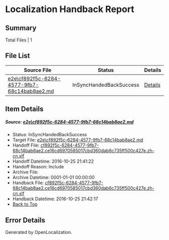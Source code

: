 # <a name='report-top'></a> Localization Handback Report

## Summary
 Total Files | 1

## File List
 Source File | Status | Details 
 ----------- | ------ | ------- 
 [e2e\cf892f5c-6284-4577-9fb7-68c14bab8ae2.md](https://github.com/OpenLocalizationTestOrg/ol-test0/blob/1d73d3cb3a67713fd2cad8b4a486b4aad3993fa6/e2e/cf892f5c-6284-4577-9fb7-68c14bab8ae2.md) | InSyncHandedBackSuccess | [Details](#cca292dbac9b19a28e0966e726b96cc896bfb17b3)

## Item Details
##### <a name='cca292dbac9b19a28e0966e726b96cc896bfb17b3'></a> Source: [e2e\cf892f5c-6284-4577-9fb7-68c14bab8ae2.md](https://github.com/OpenLocalizationTestOrg/ol-test0/blob/1d73d3cb3a67713fd2cad8b4a486b4aad3993fa6/e2e/cf892f5c-6284-4577-9fb7-68c14bab8ae2.md)
* Status: InSyncHandedBackSuccess
* Target File: [e2e\cf892f5c-6284-4577-9fb7-68c14bab8ae2.md](https://github.com/OpenLocalizationTestOrg/ol-test0-zhcn/blob/ed03087fde93c3a3edeb8bccecf374add5a16570/e2e/cf892f5c-6284-4577-9fb7-68c14bab8ae2.md)
* Handoff File: [cf892f5c-6284-4577-9fb7-68c14bab8ae2.ce16cd6970585017cbd360dab6c735ff500c427e.zh-cn.xlf](https://github.com/OpenLocalizationTestOrg/ol-test0-handoff/blob/657a55f9ddc03011fe055276b0959aa48b773925/ol-handoff/OpenLocalizationTestOrg/ol-test0-zhcn/shujia/ht/cf892f5c-6284-4577-9fb7-68c14bab8ae2.ce16cd6970585017cbd360dab6c735ff500c427e.zh-cn.xlf)
* Handoff Datetime: 2016-10-25 21:41:22
* Handoff Reason: Include
* Archive File: 
* Archive Datetime: 0001-01-01 00:00:00
* Handback File: [cf892f5c-6284-4577-9fb7-68c14bab8ae2.ce16cd6970585017cbd360dab6c735ff500c427e.zh-cn.xlf](https://github.com/OpenLocalizationTestOrg/ol-test0-handback/blob/90a4df503c35a5be83def609b12198b282c9f2ab/ol-handback/OpenLocalizationTestOrg/ol-test0-zhcn/shujia/ht/cf892f5c-6284-4577-9fb7-68c14bab8ae2.ce16cd6970585017cbd360dab6c735ff500c427e.zh-cn.xlf)
* Handback Datetime: 2016-10-25 21:42:17
* [Back to Top](#report-top)


## Error Details

Generated by OpenLocalization.
